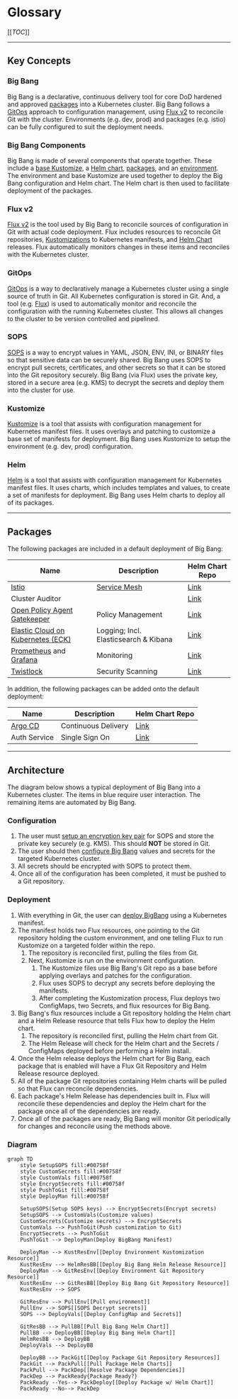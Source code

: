 # Glossary

[[_TOC_]]

---

## Key Concepts

### Big Bang

Big Bang is a declarative, continuous delivery tool for core DoD hardened and approved [packages](#packages) into a Kubernetes cluster.  Big Bang follows a [GitOps](#gitops) approach to configuration management, using [Flux v2](#flux-v2) to reconcile Git with the cluster.  Environments (e.g. dev, prod) and packages (e.g. istio) can be fully configured to suit the deployment needs.

### Big Bang Components

Big Bang is made of several components that operate together.  These include a [base Kustomize](../../../base/), a [Helm chart](../../../chart), [packages](../../../chart/templates), and an [environment](https://repo1.dso.mil/big-bang/customers/bigbang).  The environment and base Kustomize are used together to deploy the Big Bang configuration and Helm chart.  The Helm chart is then used to facilitate deployment of the packages.

### Flux v2

[Flux v2](https://toolkit.fluxcd.io/) is the tool used by Big Bang to reconcile sources of configuration in Git with actual code deployment.  Flux includes resources to reconcile Git repositories, [Kustomizations](https://kustomize.io/) to Kubernetes manifests, and [Helm Chart](https://helm.sh/docs/topics/charts/) releases.  Flux automatically monitors changes in these items and reconciles with the Kubernetes cluster.

### GitOps

[GitOps](https://www.weave.works/technologies/gitops/) is a way to declaratively manage a Kubernetes cluster using a single source of truth in Git.  All Kubernetes configuration is stored in Git.  And, a tool (e.g. [Flux](#flux-v2)) is used to automatically monitor and reconcile the configuration with the running Kubernetes cluster.  This allows all changes to the cluster to be version controlled and pipelined.

### SOPS

[SOPS](https://github.com/mozilla/sops) is a way to encrypt values in YAML, JSON, ENV, INI, or BINARY files so that sensitive data can be securely shared.  Big Bang uses SOPS to encrypt pull secrets, certificates, and other secrets so that it can be stored into the Git repository securely.  Big Bang (via Flux) uses the private key, stored in a secure area (e.g. KMS) to decrypt the secrets and deploy them into the cluster for use.

### Kustomize

[Kustomize](https://kustomize.io/) is a tool that assists with configuration management for Kubernetes manifest files.  It uses overlays and patching to customize a base set of manifests for deployment.  Big Bang uses Kustomize to setup the environment (e.g. dev, prod) configuration.

### Helm

[Helm](https://helm.sh/) is a tool that assists with configuration management for Kubernetes manifest files.  It uses charts, which includes templates and values, to create a set of manifests for deployment. Big Bang uses Helm charts to deploy all of its packages.

---

## Packages

The following packages are included in a default deployment of Big Bang:

|Name|Description|Helm Chart Repo|
|--|--|--|
|[Istio](https://istio.io/)|[Service Mesh](https://www.redhat.com/en/topics/microservices/what-is-a-service-mesh)|[Link](https://repo1.dso.mil/big-bang/apps/core/servicemesh.git)|
|Cluster Auditor| |[Link](https://repo1.dso.mil/big-bang/apps/core/cluster-auditor.git)|
|[Open Policy Agent Gatekeeper](https://github.com/open-policy-agent/gatekeeper)| Policy Management | [Link](https://repo1.dso.mil/big-bang/apps/core/policy.git)|
|[Elastic Cloud on Kubernetes (ECK)](https://www.elastic.co/guide/en/cloud-on-k8s/current/index.html)| Logging; Incl. Elasticsearch & Kibana |[Link](https://repo1.dso.mil/big-bang/apps/core/elasticsearch-kibana.git)|
|[Prometheus](https://prometheus.io/) and [Grafana](https://grafana.com/)| Monitoring |[Link](https://repo1.dso.mil/big-bang/apps/core/monitoring.git)|
|[Twistlock](https://www.paloaltonetworks.com/prisma/cloud)| Security Scanning |[Link](https://repo1.dso.mil/big-bang/apps/security-tools/twistlock.git)|

In addition, the following packages can be added onto the default deployment:

|Name|Description|Helm Chart Repo|
|--|--|--|
|[Argo CD](https://argoproj.github.io/argo-cd/)| Continuous Delivery |[Link](https://repo1.dso.mil/big-bang/apps/core/argocd.git)|
|Auth Service|Single Sign On|[Link](https://repo1.dso.mil/big-bang/product/packages/authservice.git)

---

## Architecture

The diagram below shows a typical deployment of Big Bang into a Kubernetes cluster.  The items in blue require user interaction.  The remaining items are automated by Big Bang.

### Configuration

1. The user must [setup an encryption key pair](./encryption.md) for SOPS and store the private key securely (e.g. KMS).  This should **NOT** be stored in Git.
1. The user should then [configure Big Bang](../configuration/configuration.md) values and secrets for the targeted Kubernetes cluster.
1. All secrets should be encrypted with SOPS to protect them.
1. Once all of the configuration has been completed, it must be pushed to a Git repository.

### Deployment

1. With everything in Git, the user can [deploy BigBang](./deployment.md) using a Kubernetes manifest.
1. The manifest holds two Flux resources, one pointing to the Git repository holding the custom environment, and one telling Flux to run Kustomize on a targeted folder within the repo.
   1. The repository is reconciled first, pulling the files from Git.
   1. Next, Kustomize is run on the environment configuration.
      1. The Kustomize files use Big Bang's Git repo as a base before applying overlays and patches for the configuration.
      1. Flux uses SOPS to decrypt any secrets before deploying the manifests.
      1. After completing the Kustomization process, Flux deploys two ConfigMaps, two Secrets, and flux resources for Big Bang.
1. Big Bang's flux resources include a Git repository holding the Helm chart and a Helm Release resource that tells Flux how to deploy the Helm chart.
   1. The repository is reconciled first, pulling the Helm chart from Git.
   1. The Helm Release will check for the Helm chart and the Secrets / ConfigMaps deployed before performing a Helm install.
1. Once the Helm release deploys the Helm chart for Big Bang, each package that is enabled will have a Flux Git Repository and Helm Release resource deployed.
1. All of the package Git repositories containing Helm charts will be pulled so that Flux can reconcile dependencies.
1. Each package's Helm Release has dependencies built in.  Flux will reconcile these dependencies and deploy the Helm chart for the package once all of the dependencies are ready.
1. Once all of the packages are ready, Big Bang will monitor Git periodically for changes and reconcile using the methods above.

### Diagram

```mermaid
graph TD
    style SetupSOPS fill:#00758f
    style CustomSecrets fill:#00758f
    style CustomVals fill:#00758f
    style EncryptSecrets fill:#00758f
    style PushToGit fill:#00758f
    style DeployMan fill:#00758f

    SetupSOPS(Setup SOPS keys) --> EncryptSecrets(Encrypt secrets)
    SetupSOPS --> CustomVals(Customize values)
    CustomSecrets(Customize secrets) --> EncryptSecrets
    CustomVals --> PushToGit(Push customization to Git)
    EncryptSecrets --> PushToGit
    PushToGit --> DeployMan(Deploy BigBang Manifest)

    DeployMan --> KustResEnv[[Deploy Environment Kustomization Resource]]
    KustResEnv --> HelmResBB[[Deploy Big Bang Helm Release Resource]]
    DeployMan --> GitResEnv[[Deploy Environment Git Repository Resource]]
    KustResEnv --> GitResBB[[Deploy Big Bang Git Repository Resource]]
    KustResEnv --> SOPS

    GitResEnv --> PullEnv[[Pull environment]]
    PullEnv --> SOPS[[SOPS Decrypt secrets]]
    SOPS --> DeployVals[[Deploy ConfigMap and Secrets]]

    GitResBB --> PullBB[[Pull Big Bang Helm Chart]]
    PullBB --> DeployBB[[Deploy Big Bang Helm Chart]]
    HelmResBB --> DeployBB
    DeployVals --> DeployBB

    DeployBB --> PackGit[[Deploy Package Git Repository Resources]]
    PackGit --> PackPull[[Pull Package Helm Charts]]
    PackPull --> PackDep[[Resolve Package Dependencies]]
    PackDep --> PackReady{Package Ready?}
    PackReady --Yes--> PackDeploy[[Deploy Package w/ Helm Chart]]
    PackReady --No--> PackDep
```
